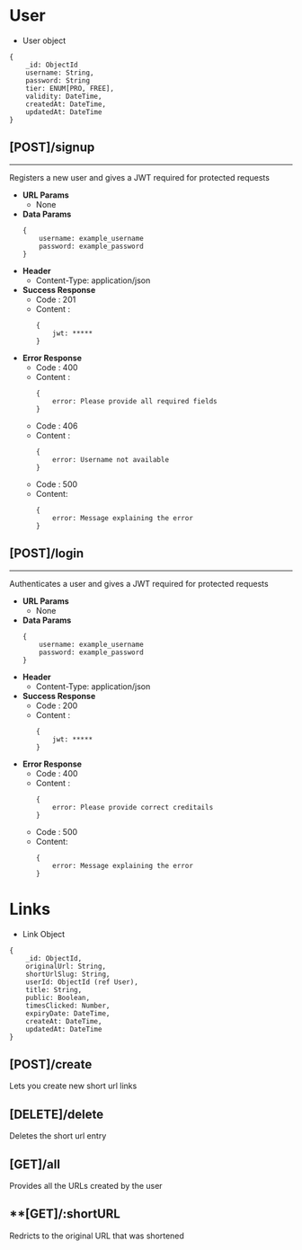 # User
* User object
```
{
    _id: ObjectId
    username: String,
    password: String
    tier: ENUM[PRO, FREE],
    validity: DateTime,
    createdAt: DateTime,
    updatedAt: DateTime
}
```

## **[POST]/signup**
___
Registers a new user and gives a JWT required for protected requests
* **URL Params**
    * None
* **Data Params**
    ```
    {
        username: example_username
        password: example_password
    }
    ```
* **Header**
    * Content-Type: application/json
* **Success Response**
    * Code : 201
    * Content :
        ```
        {
            jwt: *****
        }
        ```
* **Error Response**
    * Code : 400
    * Content :
        ```
        {
            error: Please provide all required fields
        }
        ```
    * Code : 406
    * Content : 
        ```
        {
            error: Username not available
        }
        ```
    * Code : 500
    * Content:
        ```
        {
            error: Message explaining the error
        }
        ```
## **[POST]/login**
___
Authenticates a user and gives a JWT required for protected requests
* **URL Params**
    * None
* **Data Params**
    ```
    {
        username: example_username
        password: example_password
    }
    ```
* **Header**
    * Content-Type: application/json
* **Success Response**
    * Code : 200
    * Content :
        ```
        {
            jwt: *****
        }
        ```
* **Error Response**
    * Code : 400
    * Content :
        ```
        {
            error: Please provide correct creditails
        }
        ```
    * Code : 500
    * Content:
        ```
        {
            error: Message explaining the error
        }
        ```
# Links
* Link Object
```
{
    _id: ObjectId,
    originalUrl: String,
    shortUrlSlug: String,
    userId: ObjectId (ref User),
    title: String,
    public: Boolean,
    timesClicked: Number,
    expiryDate: DateTime,
    createAt: DateTime,
    updatedAt: DateTime
}
```

## **[POST]/create**
Lets you create new short url links

## **[DELETE]/delete**
Deletes the short url entry

## **[GET]/all**
Provides all the URLs created by the user

## **[GET]/:shortURL
Redricts to the original URL that was shortened 
